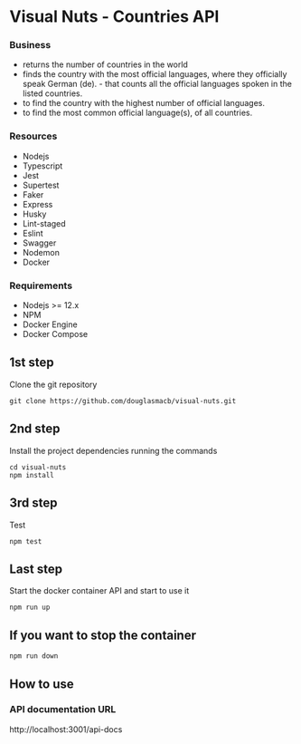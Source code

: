 # Visual Nuts - Countries API

### Business
- returns the number of countries in the world
- finds the country with the most official languages, where they officially speak German (de). - that counts all the official languages spoken in the listed countries.
- to find the country with the highest number of official languages.
- to find the most common official language(s), of all countries.

### Resources
   - Nodejs 
   - Typescript
   - Jest
   - Supertest
   - Faker
   - Express
   - Husky
   - Lint-staged
   - Eslint
   - Swagger
   - Nodemon
   - Docker

### Requirements
   - Nodejs >= 12.x 
   - NPM
   - Docker Engine
   - Docker Compose

## 1st step

Clone the git repository

``` shell script
git clone https://github.com/douglasmacb/visual-nuts.git
```

## 2nd step

Install the project dependencies running the commands

``` shell script
cd visual-nuts
npm install
```

## 3rd step

Test
``` shell script
npm test
```

## Last step

Start the docker container API and start to use it

``` shell script
npm run up
```

## If you want to stop the container

``` shell script
npm run down
```


## How to use

### API documentation URL
http://localhost:3001/api-docs
